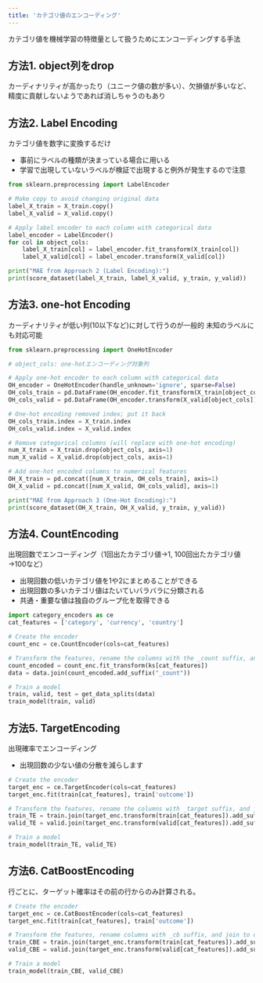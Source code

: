 ```yaml
---
title: 'カテゴリ値のエンコーディング'
---
```


カテゴリ値を機械学習の特徴量として扱うためにエンコーディングする手法

## 方法1. object列をdrop
カーディナリティが高かったり（ユニーク値の数が多い）、欠損値が多いなど、精度に貢献しないようであれば消しちゃうのもあり

## 方法2. Label Encoding
カテゴリ値を数字に変換するだけ
  - 事前にラベルの種類が決まっている場合に用いる
  - 学習で出現していないラベルが検証で出現すると例外が発生するので注意

```py
from sklearn.preprocessing import LabelEncoder

# Make copy to avoid changing original data 
label_X_train = X_train.copy()
label_X_valid = X_valid.copy()

# Apply label encoder to each column with categorical data
label_encoder = LabelEncoder()
for col in object_cols:
    label_X_train[col] = label_encoder.fit_transform(X_train[col])
    label_X_valid[col] = label_encoder.transform(X_valid[col])

print("MAE from Approach 2 (Label Encoding):") 
print(score_dataset(label_X_train, label_X_valid, y_train, y_valid))
```

## 方法3. one-hot Encoding
カーディナリティが低い列(10以下など)に対して行うのが一般的
未知のラベルにも対応可能

```py
from sklearn.preprocessing import OneHotEncoder

# object_cols: one-hotエンコーディング対象列

# Apply one-hot encoder to each column with categorical data
OH_encoder = OneHotEncoder(handle_unknown='ignore', sparse=False)
OH_cols_train = pd.DataFrame(OH_encoder.fit_transform(X_train[object_cols]))
OH_cols_valid = pd.DataFrame(OH_encoder.transform(X_valid[object_cols]))

# One-hot encoding removed index; put it back
OH_cols_train.index = X_train.index
OH_cols_valid.index = X_valid.index

# Remove categorical columns (will replace with one-hot encoding)
num_X_train = X_train.drop(object_cols, axis=1)
num_X_valid = X_valid.drop(object_cols, axis=1)

# Add one-hot encoded columns to numerical features
OH_X_train = pd.concat([num_X_train, OH_cols_train], axis=1)
OH_X_valid = pd.concat([num_X_valid, OH_cols_valid], axis=1)

print("MAE from Approach 3 (One-Hot Encoding):") 
print(score_dataset(OH_X_train, OH_X_valid, y_train, y_valid))
```

## 方法4. CountEncoding
出現回数でエンコーディング（1回出たカテゴリ値→1, 100回出たカテゴリ値→100など）
- 出現回数の低いカテゴリ値を1や2にまとめることができる
- 出現回数の多いカテゴリ値はたいていバラバラに分類される
- 共通・重要な値は独自のグループ化を取得できる
```py
import category_encoders as ce
cat_features = ['category', 'currency', 'country']

# Create the encoder
count_enc = ce.CountEncoder(cols=cat_features)

# Transform the features, rename the columns with the _count suffix, and join to dataframe
count_encoded = count_enc.fit_transform(ks[cat_features])
data = data.join(count_encoded.add_suffix("_count"))

# Train a model 
train, valid, test = get_data_splits(data)
train_model(train, valid)
```

## 方法5. TargetEncoding
出現確率でエンコーディング
- 出現回数の少ない値の分散を減らします
```py
# Create the encoder
target_enc = ce.TargetEncoder(cols=cat_features)
target_enc.fit(train[cat_features], train['outcome'])

# Transform the features, rename the columns with _target suffix, and join to dataframe
train_TE = train.join(target_enc.transform(train[cat_features]).add_suffix('_target'))
valid_TE = valid.join(target_enc.transform(valid[cat_features]).add_suffix('_target'))

# Train a model
train_model(train_TE, valid_TE)
```

## 方法6. CatBoostEncoding
行ごとに、ターゲット確率はその前の行からのみ計算される。
```py
# Create the encoder
target_enc = ce.CatBoostEncoder(cols=cat_features)
target_enc.fit(train[cat_features], train['outcome'])

# Transform the features, rename columns with _cb suffix, and join to dataframe
train_CBE = train.join(target_enc.transform(train[cat_features]).add_suffix('_cb'))
valid_CBE = valid.join(target_enc.transform(valid[cat_features]).add_suffix('_cb'))

# Train a model
train_model(train_CBE, valid_CBE)
```